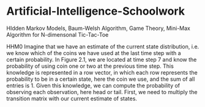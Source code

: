 # Artificial-Intelligence-Schoolwork
HIdden Markov Models, Baum-Welsh Algorithm,  Game Theory,  Mini-Max Algorithm for N-dimensonal Tic-Tac-Toe

HHM0
Imagine that we have an estimate of the current state distribution, i.e. we know which of the coins we have used at the last time step with a certain probability. In Figure 2.1, we are located at time step 7 and know the probability of using coin one or two at the previous time step. This knowledge is represented in a row vector, in which each row represents the probability to be in a certain state, here the coin we use, and the sum of all entries is 1. Given this knowledge, we can compute the probability of observing each observation, here head or tail. First, we need to multiply the transition matrix with our current estimate of states.
